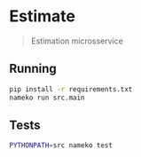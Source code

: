 # Estimate

> Estimation microsservice

## Running

```bash
pip install -r requirements.txt
nameko run src.main
```

## Tests

```bash
PYTHONPATH=src nameko test
```
